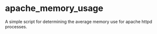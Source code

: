 apache_memory_usage
===================

A simple script for determining the average memory use for apache httpd processes.
